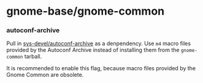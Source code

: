 # gnome-base/gnome-common

### autoconf-archive
Pull in [sys-devel/autoconf-archive](../sys-devel/autoconf-archive.md) as a denpendency. Use `m4` macro files provided by the Autoconf Archive instead of installing them from the `gnome-common` tarball.

It is recommended to enable this flag, because macro files provided by the Gnome Common are obsolete.
